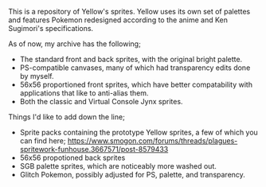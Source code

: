 This is a repository of Yellow's sprites. Yellow uses its own set of palettes and features Pokemon redesigned according to the anime and Ken Sugimori's specifications.

As of now, my archive has the following;
- The standard front and back sprites, with the original bright palette.
- PS-compatible canvases, many of which had transparency edits done by myself.
- 56x56 proportioned front sprites, which have better compatability with applications that like to anti-alias them.
- Both the classic and Virtual Console Jynx sprites.

Things I'd like to add down the line;
- Sprite packs containing the prototype Yellow sprites, a few of which you can find here; https://www.smogon.com/forums/threads/plagues-spritework-funhouse.3667571/post-8579433
- 56x56 propotioned back sprites
- SGB palette sprites, which are noticeably more washed out.
- Glitch Pokemon, possibly adjusted for PS, palette, and transparency.
